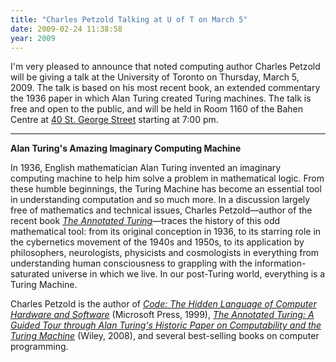 ```yaml
---
title: "Charles Petzold Talking at U of T on March 5"
date: 2009-02-24 11:38:58
year: 2009
---
```

I'm very pleased to announce that noted computing author Charles Petzold will be giving a talk at the University of Toronto on Thursday, March 5, 2009.  The talk is based on his most recent book, an extended commentary the 1936 paper in which Alan Turing created Turing machines.  The talk is free and open to the public, and will be held in Room 1160 of the Bahen Centre at <a href="http://maps.google.com/maps?f=q&amp;source=s_q&amp;hl=en&amp;geocode=&amp;q=40+st.+george+street+toronto+ontario&amp;sll=37.0625,-95.677068&amp;sspn=29.440076,56.601563&amp;ie=UTF8&amp;ll=43.662936,-79.396777&amp;spn=0.013101,0.027637&amp;z=15">40 St. George Street</a> starting at 7:00 pm.

<hr /><strong>Alan Turing's Amazing Imaginary Computing Machine</strong>

In 1936, English mathematician Alan Turing invented an imaginary computing machine to help him solve a problem in mathematical logic. From these humble beginnings, the Turing Machine has become an essential tool in understanding computation and so much more. In a discussion largely free of mathematics and technical issues, Charles Petzold—author of the recent book <a href="http://www.amazon.com/Annotated-Turing-Through-Historic-Computability/dp/0470229055"><em>The Annotated Turing</em></a>—traces the history of this odd mathematical tool: from its original conception in 1936, to its starring role in the cybernetics movement of the 1940s and 1950s, to its application by philosophers, neurologists, physicists and cosmologists in everything from understanding human consciousness to grappling with the information-saturated universe in which we live. In our post-Turing world, everything is a Turing Machine.

Charles Petzold is the author of <a href="http://www.amazon.com/Code-Language-Computer-Hardware-Software/dp/0735611319"><em>Code: The Hidden Language of Computer Hardware and Software</em></a> (Microsoft Press, 1999), <a href="http://www.amazon.com/Annotated-Turing-Through-Historic-Computability/dp/0470229055"><em>The Annotated Turing: A Guided Tour through Alan Turing's Historic Paper on Computability and the Turing Machine</em></a><em></em> (Wiley, 2008), and several best-selling books on computer programming.
